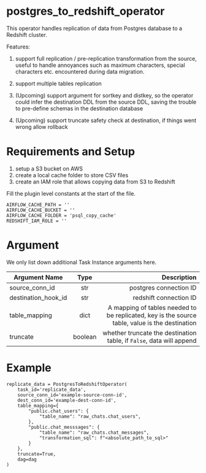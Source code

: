 # postgres_to_redshift_operator

This operator handles replication of data from Postgres database to a Redshift cluster.

Features:

1. support full replication / pre-replication transformation from the source,
    useful to handle annoyances such as maximum characters, special characters 
    etc. encountered during data migration.
    
2. support multiple tables replication

3. (Upcoming) support argument for sortkey and distkey, so the operator could infer
    the destination DDL from the source DDL, saving the trouble to pre-define schemas 
    in the destination database
    
4. (Upcoming) support truncate safety check at destination, if things went wrong allow rollback

 
# Requirements and Setup

1. setup a S3 bucket on AWS
2. create a local cache folder to store CSV files
3. create an IAM role that allows copying data from S3 to Redshift

Fill the plugin level constants at the start of the file.

```
AIRFLOW_CACHE_PATH = ''
AIRFLOW_CACHE_BUCKET = ''
AIRFLOW_CACHE_FOLDER = 'psql_copy_cache'
REDSHIFT_IAM_ROLE = ''
```

# Argument

We only list down additional Task Instance arguments here. 

| Argument Name      | Type           | Description |
| ------------- |:-------------:| -----:|
| source_conn_id | str | postgres connection ID |
| destination_hook_id | str | redshift connection ID |
| table_mapping | dict | A mapping of tables needed to be replicated, key is the source table, value is the destination |
| truncate | boolean | whether truncate the destination table, if `False`, data will append |

# Example

```
replicate_data = PostgresToRedshiftOperator(
    task_id='replicate_data',
    source_conn_id='example-source-conn-id',
    dest_conn_id='example-dest-conn-id',
    table_mapping={
        "public.chat_users": {
            "table_name": "raw_chats.chat_users",
        },
        "public.chat_messsages": {
            "table_name": "raw_chats.chat_messages",
            "transformation_sql": f"<absolute_path_to_sql>"
        }
    },
    truncate=True,
    dag=dag
)
```
